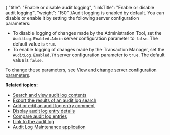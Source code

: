 {
    "title": "Enable or disable audit logging",
    "linkTitle": "Enable or disable audit logging",
    "weight": "150"
}Audit logging is enabled by default. You can disable or enable it by setting the following server configuration parameters:

-   To disable logging of changes made by the Administration Tool, set the `AuditLog.Enabled.Admin` server configuration parameter to `false`. The default value is `true`.
-   To enable logging of changes made by the Transaction Manager, set the `AuditLog.Enabled.TM` server configuration parameter to `true`. The default value is `false`.

To change these parameters, see <a href="../../c_st_serverconfiguration/t_st_serverconfigurationparameters#top" class="MCXref xref">View and change server configuration parameters</a>.

**Related topics:**

-   <a href="../t_st_search_view_audit_log_contents" class="MCXref xref">Search and view audit log contents</a>
-   <a href="../t_st_export_results_audit_log_search" class="MCXref xref">Export the results of an audit log search</a>
-   <a href="../t_st_add_edit_audit_log_entry_comment" class="MCXref xref">Add or edit an audit log entry comment</a>
-   <a href="../t_st_display_audit_log_entry_details" class="MCXref xref">Display audit log entry details</a>
-   <a href="../t_st_compare_audit_log_entries" class="MCXref xref">Compare audit log entries</a>
-   <a href="../t_st_link_to_audit_log" class="MCXref xref">Link to the audit log</a>
-   <a href="../c_st_audit_log_maintenance_application" class="MCXref xref">Audit Log Maintenance application</a>

